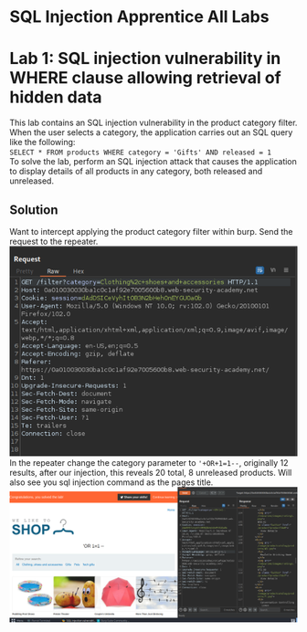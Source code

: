 # SQL Injection Apprentice All Labs

# Lab 1: SQL injection vulnerability in WHERE clause allowing retrieval of hidden data
This lab contains an SQL injection vulnerability in the product category filter. <br>
When the user selects a category, the application carries out an SQL query like the following: <br>
`SELECT * FROM products WHERE category = 'Gifts' AND released = 1` <br>
To solve the lab, perform an SQL injection attack that causes the application to display details of all products in any category, 
both released and unreleased.

## Solution
Want to intercept applying the product category filter within burp. Send the request to the repeater.
![repeater-get](./Lab1/repeater-get.PNG) <br>
In the repeater change the category parameter to `'+OR+1=1--`, originally 12 results, after our injection,
this reveals 20 total, 8 unreleased products. Will also see you sql injection command as the pages title.
![flag](./Lab1/command-solve.PNG) <br>

<br />
<br />
<br />
<br />











